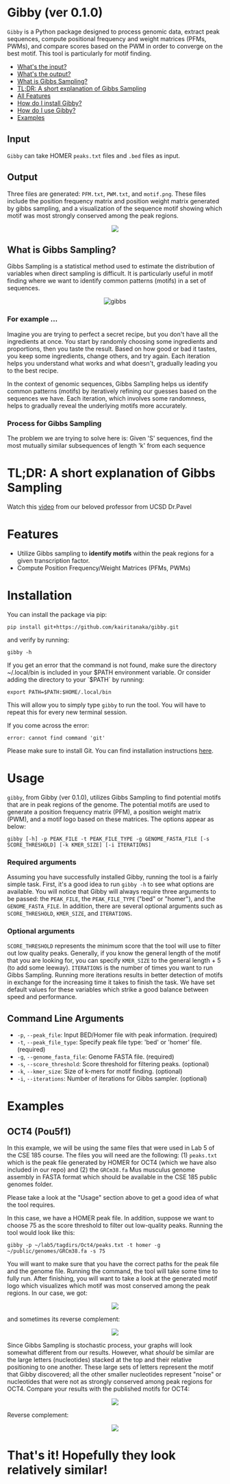 # Gibby (ver 0.1.0)

`Gibby` is a Python package designed to process genomic data, extract peak sequences, compute positional frequency and weight matrices (PFMs, PWMs), and compare scores based on the PWM in order to converge on the best motif. This tool is particularly for motif finding.

- [What's the input?](#input)
- [What's the output?](#output)
- [What is Gibbs Sampling?](#what-is-gibbs-sampling)
- [TL;DR: A short explanation of Gibbs Sampling](#tldr-a-short-explanation-of-gibbs-sampling)
- [All Features](#features)
- [How do I install Gibby?](#installation)
- [How do I use Gibby?](#usage)
- [Examples](#examples)

## Input 
`Gibby` can take HOMER `peaks.txt` files and `.bed` files as input.

## Output
Three files are generated: `PFM.txt`, `PWM.txt`, and `motif.png`. These files include the position frequency matrix and position weight matrix generated by gibbs sampling, and a visualization of the sequence motif showing which motif was most strongly conserved among the peak regions. 

<p align="center">
<img src=https://github.com/kairitanaka/CSE_185_finalProject/assets/86521451/f60bc209-1975-4fe0-9844-40f2f0de3f25)>
</p>

## What is Gibbs Sampling?
Gibbs Sampling is a statistical method used to estimate the distribution of variables when direct sampling is difficult. It is particularly useful in motif finding where we want to identify common patterns (motifs) in a set of sequences. 
<p align="center">
  <img src="https://github.com/kairitanaka/CSE_185_finalProject/assets/64274901/e9ca348f-9c26-45b7-b3d9-da83b10b6a41" alt="gibbs">
</p>

### For example ...
Imagine you are trying to perfect a secret recipe, but you don't have all the ingredients at once. You start by randomly choosing some ingredients and proportions, then you taste the result. Based on how good or bad it tastes, you keep some ingredients, change others, and try again. Each iteration helps you understand what works and what doesn't, gradually leading you to the best recipe.

In the context of genomic sequences, Gibbs Sampling helps us identify common patterns (motifs) by iteratively refining our guesses based on the sequences we have. Each iteration, which involves some randomness, helps to gradually reveal the underlying motifs more accurately.

### Process for Gibbs Sampling
The problem we are trying to solve here is:
Given 'S' sequences, find the most mutually similar subsequences of length 'k' from each sequence

# TL;DR: A short explanation of Gibbs Sampling

Watch this [video](https://www.youtube.com/watch?v=MP6O_Z2AUDU) from our beloved professor from UCSD Dr.Pavel 

# Features

- Utilize Gibbs sampling to **identify motifs** within the peak regions for a given transcription factor.
- Compute Position Frequency/Weight Matrices (PFMs, PWMs)

# Installation

You can install the package via pip:

```
pip install git+https://github.com/kairitanaka/gibby.git
```
and verify by running:
```
gibby -h
```
If you get an error that the command is not found, make sure the directory ~/.local/bin is included in your $PATH environment variable. Or consider adding the directory to your `$PATH` by running:
```
export PATH=$PATH:$HOME/.local/bin
```
This will allow you to simply type `gibby` to run the tool. You will have to repeat this for every new terminal session.

If you come across the error:
```
error: cannot find command 'git'
```
Please make sure to install Git. You can find installation instructions [here](https://github.com/git-guides/install-git).


# Usage

`gibby`, from Gibby (ver 0.1.0), utilizes Gibbs Sampling to find potential motifs that are in peak regions of the genome. The potential motifs are used to generate a position frequency matrix (PFM), a position weight matrix (PWM), and a motif logo based on these matrices. The options appear as below:

```
gibby [-h] -p PEAK_FILE -t PEAK_FILE_TYPE -g GENOME_FASTA_FILE [-s SCORE_THRESHOLD] [-k KMER_SIZE] [-i ITERATIONS]
```
### Required arguments
Assuming you have successfully installed Gibby, running the tool is a fairly simple task. First, it's a good idea to run `gibby -h` to see what options are available. You will notice that Gibby will always require three arguments to be passed: the `PEAK_FILE`, the `PEAK_FILE_TYPE` ("bed" or "homer"), and the `GENOME_FASTA_FILE`. In addition, there are several optional arguments such as `SCORE_THRESHOLD`, `KMER_SIZE`, and `ITERATIONS`. 

### Optional arguments
`SCORE_THRESHOLD` represents the minimum score that the tool will use to filter out low quality peaks. Generally, if you know the general length of the motif that you are looking for, you can specify `KMER_SIZE` to the general length + 5 (to add some leeway). `ITERATIONS` is the number of times you want to run Gibbs Sampling. Running more iterations results in better detection of motifs in exchange for the increasing time it takes to finish the task. We have set default values for these variables which strike a good balance between speed and performance.

## Command Line Arguments

- `-p`, `--peak_file`: Input BED/Homer file with peak information. (required)
- `-t`, `--peak_file_type`: Specify peak file type: 'bed' or 'homer' file. (required)
- `-g`, `--genome_fasta_file`: Genome FASTA file. (required)
- `-s`, `--score_threshold`: Score threshold for filtering peaks. (optional)
- `-k`, `--kmer_size`: Size of k-mers for motif finding. (optional)
- `-i`, `--iterations`: Number of iterations for Gibbs sampler. (optional)


# Examples

## OCT4 (Pou5f1) 
In this example, we will be using the same files that were used in Lab 5 of the CSE 185 course. The files you will need are the following: (1) `peaks.txt` which is the peak file generated by HOMER for OCT4 (which we have also included in our repo) and (2) the `GRCm38.fa` Mus musculus genome assembly in FASTA format which should be available in the CSE 185 public genomes folder. 

Please take a look at the "Usage" section above to get a good idea of what the tool requires.

In this case, we have a HOMER peak file. In addition, suppose we want to choose 75 as the score threshold to filter out low-quality peaks. Running the tool would look like this: 

```
gibby -p ~/lab5/tagdirs/Oct4/peaks.txt -t homer -g ~/public/genomes/GRCm38.fa -s 75
```

You will want to make sure that you have the correct paths for the peak file and the genome file. Running the command, the tool will take some time to fully run. After finishing, you will want to take a look at the generated motif logo which visualizes which motif was most conserved among the peak regions. In our case, we got: 
<p align="center">
<img src=https://github.com/kairitanaka/CSE_185_finalProject/assets/86521451/437e5a4a-e57f-4b51-be1b-27c271150b64)>
</p>

and sometimes its reverse complement:
<p align="center">
<img src=https://github.com/kairitanaka/CSE_185_finalProject/assets/86521451/bd12cc26-be4a-4e9e-aa6b-d68610c6b8e1)>
</p>

Since Gibbs Sampling is stochastic process, your graphs will look somewhat different from our results. However, what *should* be similar are the large letters (nucleotides) stacked at the top and their relative positioning to one another. These large sets of letters represent the motif that Gibby discovered; all the other smaller nucleotides represent "noise" or nucleotides that were not as strongly conserved among peak regions for OCT4. 
Compare your results with the published motifs for OCT4: 
<p align="center">
<img src=https://github.com/kairitanaka/CSE_185_finalProject/assets/86521451/25dfae39-3832-48bf-870c-ab0cf8f3e20d)>
</p>

Reverse complement:
<p align="center">
<img src=https://github.com/kairitanaka/CSE_185_finalProject/assets/86521451/b3eacbfa-9f2c-42e6-9041-ac2ee53c9f54)>
</p>

# That's it! Hopefully they look relatively similar!

